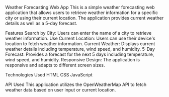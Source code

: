 Weather Forecasting Web App
This is a simple weather forecasting web application that allows users to retrieve weather information for a specific city or using their current location. The application provides current weather details as well as a 5-day forecast.

Features
Search by City: Users can enter the name of a city to retrieve weather information.
Use Current Location: Users can use their device's location to fetch weather information.
Current Weather: Displays current weather details including temperature, wind speed, and humidity.
5-Day Forecast: Provides a forecast for the next 5 days including temperature, wind speed, and humidity.
Responsive Design: The application is responsive and adapts to different screen sizes.

Technologies Used
HTML
CSS
JavaScript

API Used
This application utilizes the OpenWeatherMap API to fetch weather data based on user input or current location.
